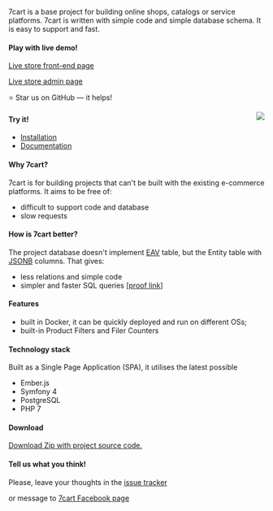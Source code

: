 7cart is a base project for building online shops, catalogs or service platforms. 7cart is written with simple code and simple database schema. It is easy to support and fast.

#### Play with live demo!
[Live store front-end page][9]

[Live store admin page][10]

:star: Star us on GitHub — it helps!

<img src="https://user-images.githubusercontent.com/3994818/52857920-51f9e180-3131-11e9-8be2-21e76f4d55ac.png" align="right" />

#### Try it!
 * [Installation][4]
 * [Documentation][5]

#### Why 7cart?
7cart is for building projects that can't be built with the existing e-commerce platforms. It aims to be free of:
* difficult to support code and database
* slow requests

#### How is 7cart better?
The project database doesn't implement [EAV][1] table,
but the Entity table with [JSONB][8] columns.
That gives:
* less relations and simple code
* simpler and faster SQL queries [[proof link][2]]

#### Features
* built in Docker,
it can be quickly deployed and run on different OSs;
* built-in Product Filters and Filer Counters

#### Technology stack
Built as a Single Page Application (SPA),
it utilises the latest possible
* Ember.js
* Symfony 4
* PostgreSQL
* PHP 7
 
#### Download
[Download Zip with project source code.](https://github.com/7cart/7cart/archive/master.zip)

#### Tell us what you think!
Please, leave your thoughts in the
[issue tracker](https://github.com/7cart/7cart/issues)

or message to [7cart Facebook page]( https://www.facebook.com/7cart)



[1]:https://en.wikipedia.org/wiki/Entity%E2%80%93attribute%E2%80%93value_model
[2]:https://coussej.github.io/2016/01/14/Replacing-EAV-with-JSONB-in-PostgreSQL/
[3]:https://github.com/7cart/7cart/wiki/Requirements
[4]:https://github.com/7cart/7cart/wiki/Installation
[5]:https://github.com/7cart/7cart/wiki
[6]:https://github.com/7cart/7cart/wiki/Troubleshooting
[7]:https://github.com/7cart/7cart/wiki/User-Guide
[8]:https://www.postgresql.org/docs/11/datatype-json.html
[9]:http://35.204.41.32:4200/category/1
[10]:http://35.204.41.32:8000/admin
